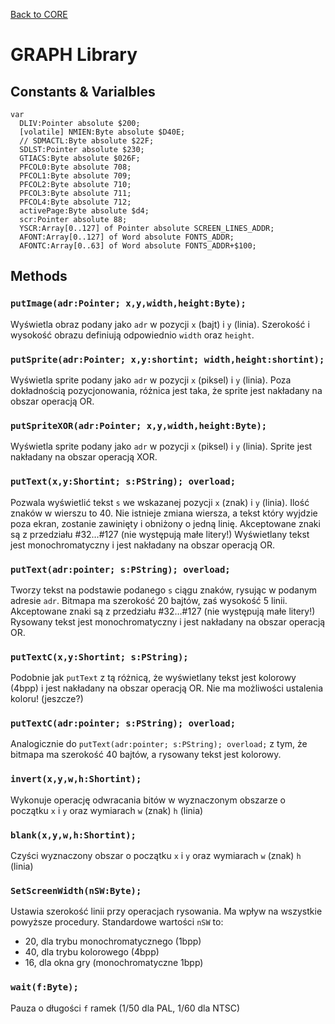 [Back to CORE](core.md)
# GRAPH Library

## Constants & Varialbles

```
var
  DLIV:Pointer absolute $200;
  [volatile] NMIEN:Byte absolute $D40E;
  // SDMACTL:Byte absolute $22F;
  SDLST:Pointer absolute $230;
  GTIACS:Byte absolute $026F;
  PFCOL0:Byte absolute 708;
  PFCOL1:Byte absolute 709;
  PFCOL2:Byte absolute 710;
  PFCOL3:Byte absolute 711;
  PFCOL4:Byte absolute 712;
  activePage:Byte absolute $d4;
  scr:Pointer absolute 88;
  YSCR:Array[0..127] of Pointer absolute SCREEN_LINES_ADDR;
  AFONT:Array[0..127] of Word absolute FONTS_ADDR;
  AFONTC:Array[0..63] of Word absolute FONTS_ADDR+$100;
```

## Methods

### `putImage(adr:Pointer; x,y,width,height:Byte);`

Wyświetla obraz podany jako `adr` w pozycji `x` (bajt) i `y` (linia). Szerokość i wysokość obrazu definiują odpowiednio `width` oraz `height`.

### `putSprite(adr:Pointer; x,y:shortint; width,height:shortint);`

Wyświetla sprite podany jako `adr` w pozycji `x` (piksel) i `y` (linia).
Poza dokładnością pozycjonowania, różnica jest taka, że sprite jest nakładany na obszar operacją OR.

### `putSpriteXOR(adr:Pointer; x,y,width,height:Byte);`

Wyświetla sprite podany jako `adr` w pozycji `x` (piksel) i `y` (linia).
Sprite jest nakładany na obszar operacją XOR.

### `putText(x,y:Shortint; s:PString); overload;`

Pozwala wyświetlić tekst `s` we wskazanej pozycji `x` (znak) i `y` (linia).
Ilość znaków w wierszu to 40. Nie istnieje zmiana wiersza, a tekst który wyjdzie poza ekran, zostanie zawinięty i obniżony o jedną linię.
Akceptowane znaki są z przedziału #32…#127 (nie występują małe litery!)
Wyświetlany tekst jest monochromatyczny i jest nakładany na obszar operacją OR.

### `putText(adr:pointer; s:PString); overload;`

Tworzy tekst na podstawie podanego `s` ciągu znaków, rysując w podanym adresie `adr`.
Bitmapa ma szerokość 20 bajtów, zaś wysokość 5 linii.
Akceptowane znaki są z przedziału #32…#127 (nie występują małe litery!)
Rysowany tekst jest monochromatyczny i jest nakładany na obszar operacją OR.

### `putTextC(x,y:Shortint; s:PString);`

Podobnie jak `putText` z tą różnicą, że wyświetlany tekst jest kolorowy (4bpp) i jest nakładany na obszar operacją OR. Nie ma możliwości ustalenia koloru! (jeszcze?)

### `putTextC(adr:pointer; s:PString); overload;`

Analogicznie do `putText(adr:pointer; s:PString); overload;`  z tym, że bitmapa ma szerokość 40 bajtów, a rysowany tekst jest kolorowy.

### `invert(x,y,w,h:Shortint);`

Wykonuje operację odwracania bitów w wyznaczonym obszarze o początku `x` i `y` oraz wymiarach `w` (znak) `h` (linia)

### `blank(x,y,w,h:Shortint);`

Czyści wyznaczony obszar o początku `x` i `y` oraz wymiarach `w` (znak) `h` (linia)

### `SetScreenWidth(nSW:Byte);`

Ustawia szerokość linii przy operacjach rysowania.
Ma wpływ na wszystkie powyższe procedury.
Standardowe wartości `nSW` to:
- 20, dla trybu monochromatycznego (1bpp)
- 40, dla trybu kolorowego (4bpp)
- 16, dla okna gry (monochromatyczne 1bpp)

### `wait(f:Byte);`

Pauza o długości `f` ramek (1/50 dla PAL, 1/60 dla NTSC)

